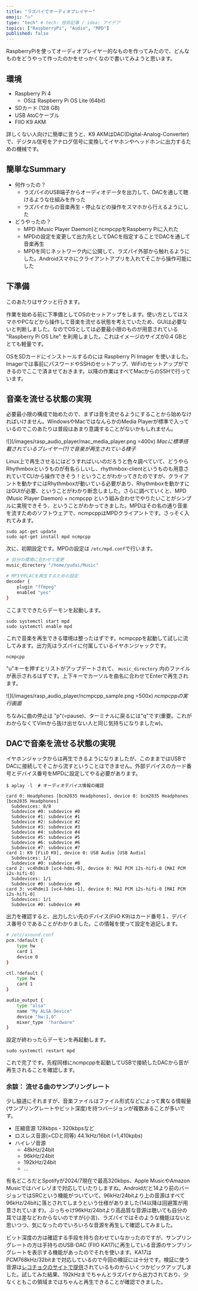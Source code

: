 ```yaml
---
title: "ラズパイでオーディオプレイヤー"
emoji: "🔥"
type: "tech" # tech: 技術記事 / idea: アイデア
topics: ["RaspberryPi", "Audio", "MPD"]
published: false
---
```


RaspberryPiを使ってオーディオプレイヤー的なものを作ってみたので、どんなものをどうやって作ったのかをせっかくなので書いてみようと思います。

## 環境

- Raspberry Pi 4
  - OSは Raspberry Pi OS Lite (64bit)
- SDカード (128 GB)
- USB AtoCケーブル
- FIIO K9 AKM

詳しくない人向けに簡単に言うと、K9 AKMはDAC(Digital-Analog-Converter)で、デジタル信号をアナログ信号に変換してイヤホンやヘッドホンに出力するための機械です。

## 簡単なSummary

- 何作ったの？
  - ラズパイのUSB端子からオーディオデータを出力して、DACを通して聴けるような仕組みを作った
  - ラズパイからの音楽再生・停止などの操作をスマホから行えるようにした
- どうやったの？
  - MPD (Music Player Daemon)とncmpcppをRaspberry Piに入れた
  - MPDの設定を変更して出力先としてDACを指定することでDACを通して音楽再生
  - MPDを同じネットワーク内に公開して、ラズパイ外部から触れるようにした。Androidスマホにクライアントアプリを入れてそこから操作可能にした

## 下準備

このあたりはサクッと行きます。

作業を始める前に下準備としてOSのセットアップをします。使い方としてはスマホやPCなどから操作して音楽を流せる状態を考えていたため、GUIは必要ないと判断しました。なのでOSとしては必要最小限のものが用意されている "Raspberry Pi OS Lite" を利用しました。これはイメージのサイズが0.4 GBととても軽量です。

OSをSDカードにインストールするのには Raspberry Pi Imager を使いました。Imagerでは事前にパスワードやSSHのセットアップ、WiFiのセットアップができるのでここで済ませておきます。以降の作業はすべてMacからのSSHで行っています。

## 音楽を流せる状態の実現

必要最小限の構成で始めたので、まずは音を流せるようにすることから始めなければいけません。WindowsやMacではなんらかのMedia Playerが標準で入っているのでこのあたりは普段はあまり意識することがないかもしれません。

![](/images/rasp_audio_player/mac_media_player.png =400x)
*Macに標準搭載されているプレイヤー(?)で音楽が再生されている様子*

Linux上で再生させるにはどうすればいいのだろうと色々調べていて、どうやらRhythmboxというものが有名らしいし、rhythmbox-clientというものも用意されていてCLIから操作できそう！ということがわかってきたのですが、クライアントを動かすにはRhythmboxが動いている必要があり、Rhythmboxを動かすにはGUIが必要、ということがわかり断念しました。さらに調べていくと、MPD (Music Player Daemon) + ncmpcpp という組み合わせでやりたいことがシンプルに実現できそう、ということがわかってきました。MPDはその名の通り音楽を流すためのソフトウェアで、ncmpcppはMPDクライアントです。さっそく入れてみます。

```console
sudo apt-get update
sudo apt-get install mpd ncmpcpp
```

次に、初期設定です。MPDの設定は `/etc/mpd.conf`で行います。

```bash
# 自分の環境に合わせて変更
music_directory "/home/yudai/Music"

# MP3やFLACを再生するための設定
decoder {
    plugin "ffmpeg"
    enabled "yes"
}
```

ここまでできたらデーモンを起動します。

```console
sudo systemctl start mpd
sudo systemctl enable mpd
```

これで音楽を再生できる環境は整ったはずです。ncmpcppを起動して試しに流してみます。出力先はラズパイに付属しているイヤホンジャックです。

```console
ncmpcpp
```

"u"キーを押すとリストがアップデートされて、 `music_directory` 内のファイルが表示されるはずです。上下キーでカーソルを曲名に合わせてEnterで再生されます。

![](/images/rasp_audio_player/ncmpcpp_sample.png =500x)
*ncmpcppの実行画面*

ちなみに曲の停止は "p"(=pause)、ターミナルに戻るには"q"です(重要。これがわからなくてVimから抜け出せない人と同じ気持ちになりましたw)。

## DACで音楽を流せる状態の実現

イヤホンジャックからは再生できるようになりましたが、このままではUSBでDACに接続してそこから流すということはできません。外部デバイスのカード番号とデバイス番号をMPDに設定してやる必要があります。

```console
$ aplay -l  # オーディオデバイス情報の確認

card 0: Headphones [bcm2835 Headphones], device 0: bcm2835 Headphones [bcm2835 Headphones]
  Subdevices: 8/8
  Subdevice #0: subdevice #0
  Subdevice #1: subdevice #1
  Subdevice #2: subdevice #2
  Subdevice #3: subdevice #3
  Subdevice #4: subdevice #4
  Subdevice #5: subdevice #5
  Subdevice #6: subdevice #6
  Subdevice #7: subdevice #7
card 1: K9 [FiiO K9], device 0: USB Audio [USB Audio]
  Subdevices: 1/1
  Subdevice #0: subdevice #0
card 2: vc4hdmi0 [vc4-hdmi-0], device 0: MAI PCM i2s-hifi-0 [MAI PCM i2s-hifi-0]
  Subdevices: 1/1
  Subdevice #0: subdevice #0
card 3: vc4hdmi1 [vc4-hdmi-1], device 0: MAI PCM i2s-hifi-0 [MAI PCM i2s-hifi-0]
  Subdevices: 1/1
  Subdevice #0: subdevice #0
```

出力を確認すると、出力したい先のデバイス(FiiO K9)はカード番号１、デバイス番号０であることがわかりました。この情報を使って設定を追記します。

```bash
# /etc/asound.conf
pcm.!default {
    type hw
    card 1
    device 0
}

ctl.!default {
    type hw
    card 1
}
```

```bash
audio_output {
    type "alsa"
    name "My ALSA Device"
    device "hw:1,0"
    mixer_type  "hardware"
}
```

設定が終わったらデーモンを再起動します。

```console
sudo systemctl restart mpd
```

これで完了です。先程同様にncmpcppを起動してUSBで接続したDACから音が再生されることを確認します。

### 余談： 流せる曲のサンプリングレート

少し脇道にそれますが、音楽ファイルはファイル形式などによって異なる情報量(サンプリングレートやビット深度)を持つバージョンが複数あることが多いです。

- 圧縮音源 128kbps・320kbpsなど
- ロスレス音源(=CDと同等) 44.1kHz/16bit (=1,410kpbs)
- ハイレゾ音源
  - 48kHz/24bit
  - 96kHz/24bit
  - 192kHz/24bit
  - ...

有名どころだとSpotifyが2024/7現在で最高320kbps、Apple MusicやAmazon Musicではハイレゾまで対応していたりしますね。Androidだと14より前のバージョンではSRCという機能がついていて、96kHz/24bitより上の音源はすべて96kHz/24bitに落とされてしまうという仕様がありました(14以降は回避策が用意されています)。ぶっちゃけ96kHz/24bitより高品質な音源は聴いても自分の耳では差などわからないのですが(小言)、ラズパイではそのような機能はないと思いつつ、気になったのでいろいろな音源を再生して確認してみました。

ビット深度の方は確認する手段を持ち合わせていなかったのですが、サンプリングレートの方は手持ちのUSB-DAC (FIIO KA17)に再生している音源のサンプリングレートを表示する機能があったのでそれを使います。KA17はPCM768kHz/32bitまで対応しているので今回の検証には十分です。検証に使う音源は[レコチョクのサイトで提供](https://recochoku.jp/hiresSample)されているものからいくつかピックアップしました。試してみた結果、192kHzまでちゃんとラズパイから出力されており、少なくともこの領域まではちゃんと再生できることが確認できました。